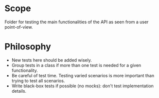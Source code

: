 # Scope

Folder for testing the main functionalities of the API as seen from a user point-of-view.

# Philosophy

- New tests here should be added wisely.
- Group tests in a class if more than one test is needed for a given functionality.
- Be careful of test time. Testing varied scenarios is more important than trying to test all scenarios.
- Write black-box tests if possible (no mocks): don't test implementation details.
